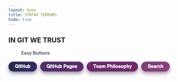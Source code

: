 ```yaml
---
layout: base
title: SYNTAX TERRORS
hide: true
---
```


## IN GIT WE TRUST

> #### Easy Buttons 

<div style="display: flex; flex-wrap: wrap; gap: 10px;">
  <button class="btn-md btn-rounded btn-darkblue" onclick="window.location.href='https://github.com/McHopiee/SyntaxTerrors'">
      𝐆𝐢𝐭𝐇𝐮𝐛
  </button>
  <button class="btn-md btn-rounded btn-darkpurple" onclick="window.location.href='https://mchopiee.github.io/SyntaxTerrors/'">
      𝐆𝐢𝐭𝐇𝐮𝐛 𝐏𝐚𝐠𝐞𝐬
  </button>
  <button class="btn-md btn-rounded btn-darkpink" onclick="window.location.href='https://mchopiee.github.io/SyntaxTerrors/teamphilosophy'">
      𝐓𝐞𝐚𝐦 𝐏𝐡𝐢𝐥𝐨𝐬𝐨𝐩𝐡𝐲 
  </button>
  <button class="btn-md btn-rounded btn-otherpink" onclick="window.location.href='https://mchopiee.github.io/SyntaxTerrors/search/'">
      𝐒𝐞𝐚𝐫𝐜𝐡 
  </button>
</div>

<br>

<style>
/* size */
.btn-md {
  padding: 7px 20px;
  font-size: 0.9rem;
  font-weight: bold;
}

/* style */
.btn-rounded {
  border-radius: 2.5rem;
  border: none;
  cursor: pointer;
  transition: transform 0.2s ease, box-shadow 0.2s ease;
}

/* backgrounds */
.btn-darkblue {
  background: linear-gradient(135deg, #242847ff, #362a6dff);
  color: white;
  box-shadow: 0 6px 12px rgba(41, 47, 76, 0.5);
}
.btn-darkpurple {
  background: linear-gradient(135deg, #4c3164ff, #5e2b6dff);
  color: white;
  box-shadow: 0 6px 12px rgba(62, 32, 81, 0.5);
}
.btn-darkpink {
  background: linear-gradient(135deg, #682d68ff, #74286cff);
  color: white;
  box-shadow: 0 6px 12px rgba(62, 32, 81, 0.5);
}
.btn-darkcyan {
  background: linear-gradient(135deg, #303c5cff, #3e5b79ff);
  color: white;
  box-shadow: 0 6px 12px rgba(31, 59, 75, 0.5);
}
.btn-otherpink {
  background: linear-gradient(135deg, #73436aff, #913c84ff);
  color: white;
  box-shadow: 0 6px 12px rgba(81, 32, 68, 0.5);
}

/* hovers */
.btn-darkblue:hover {
  transform: scale(1.07);
  box-shadow: 0 8px 18px rgba(30, 35, 63, 0.65);
}
.btn-darkpurple:hover {
  transform: scale(1.07);
  box-shadow: 0 8px 18px rgba(46, 18, 75, 0.65);
}
.btn-darkpink:hover {
  transform: scale(1.07);
  box-shadow: 0 8px 18px rgba(85, 25, 92, 0.65);
}
.btn-darkcyan:hover {
  transform: scale(1.07);
  box-shadow: 0 8px 18px rgba(33, 73, 99, 0.65);
}
.btn-otherpink:hover {
  transform: scale(1.07);
  box-shadow: 0 8px 18px rgba(94, 24, 76, 0.65);
}
</style>
